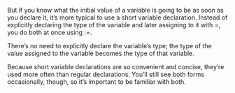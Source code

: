 But if you know what the initial value of a variable is going to be as soon as you declare it, it’s more typical to use a short variable declaration. Instead of explicitly declaring the type of the variable and later assigning to it with =, you do both at once using :=.

There’s no need to explicitly declare the variable’s type; the type of the value assigned to the variable becomes the type of that variable.

Because short variable declarations are so convenient and concise, they’re used more often than regular declarations. You’ll still see both forms occasionally, though, so it’s important to be familiar with both.
